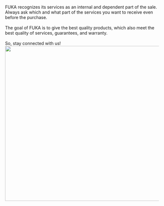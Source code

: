 FUKA recognizes its services as an internal and dependent part of the sale. Always ask which and what part of the services you want to receive even before the purchase. <br /><br />The goal of FUKA is to give the best quality products, which also meet the best quality of services, guarantees, and warranty. <br /><br />So, stay connected with us!<img src="https://kavirmotor.com/Images/2022/5/9/Main/60246.Jpg" alt="" width="1400" height="508" />
